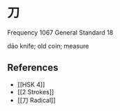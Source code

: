 # 刀
Frequency 1067
General Standard 18

dāo
knife; old coin; measure

## References
- [[HSK 4]]
- [[2 Strokes]]
- [[刀 Radical]]